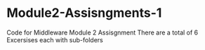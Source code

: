# Module2-Assisngments-1
Code for Middleware Module 2 Assisgnment
There are a total of 6 Excersises each with sub-folders 
